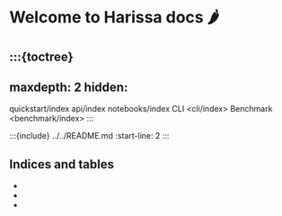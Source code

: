 # Welcome to Harissa docs 🌶

:::{toctree}
---
maxdepth: 2
hidden:
---
quickstart/index
api/index
notebooks/index
CLI <cli/index>
Benchmark <benchmark/index>
:::

:::{include} ../../README.md
:start-line: 2
:::

## Indices and tables

* [](genindex)
* [](modindex)
* [](search)
